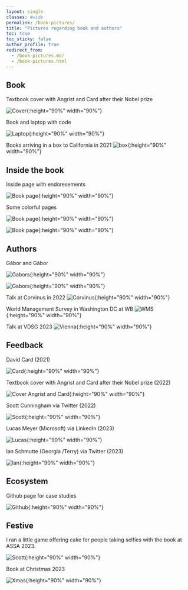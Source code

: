 ```yaml
---
layout: single
classes: #wide
permalink: /book-pictures/
title: "Pictures regarding book and authors"
toc: true
toc_sticky: false
author_profile: true
redirect_from:
  - /book-pictures.md/
  - /book-pictures.html
---
```


## Book

Textbook cover with Angrist and Card after their Nobel prize

![Cover](/images/cover-full_hd.png){:height="90%" width="90%"}

Book and laptop with code

![Laptop](/images/booklaptop.jpg){:height="90%" width="90%"}

Books arriving in a box to California in 2021
![box](/images/book-in-box.jpg){:height="90%" width="90%"}




## Inside the book

Inside page with endoresements

![Book page](/images/book-front.jpg){:height="90%" width="90%"}

Some colorful pages

![Book page](/images/book-withpix1.jpg){:height="90%" width="90%"}

![Book page](/images/book-withpix2.jpg){:height="90%" width="90%"}


## Authors

Gábor and Gábor

![Gabors](/images/gaborok-balaton1a.jpg){:height="90%" width="90%"}


![Gabors](/images/gaborok-balaton2a.png){:height="90%" width="90%"}

Talk at Corvinus in 2022
![Corvinus](/images/bekes-corvinus-talk2.jpg){:height="90%" width="90%"}

World Management Survey in Washington DC at WB
![WMS ](/images/wms-gabors-2022-emc.jpg){:height="90%" width="90%"}

Talk at VDSG 2023
![Vienna](/images/vdsg-highres_503825143.jpeg){:height="90%" width="90%"}


## Feedback

David Card (2021)

![Card](/images/cambridge-card.png.){:height="90%" width="90%"}

Textbook cover with Angrist and Card after their Nobel prize (2022)

![Cover Angrist and Card](/images/bekes_kezdi_angrist_card.jpg){:height="90%" width="90%"}

Scott Cunningham via Twitter (2022)

![Scott](/images/scott-on-gabors-2022sept.twitter.jpg){:height="90%" width="90%"}

Lucas Meyer (Microsoft) via LinkedIn (2023)

![Lucas](/images/meyer-on-book-2023.png){:height="90%" width="90%"}

Ian Schmutte (Georgia /Terry) via Twitter (2023)

![Ian](/images/instructor-preps2.png.){:height="90%" width="90%"}



## Ecosystem

Github page for case studies

![Github](/images/github-gabors.png.){:height="90%" width="90%"}



## Festive

I ran a little game offering cake for people taking selfies with the book at ASSA 2023. 

![Scott](/images/book-bday-candles.jpg){:height="90%" width="90%"}


Book at Christmas 2023

![Xmas](/images/book-xmas-2023.jpg){:height="90%" width="90%"}
